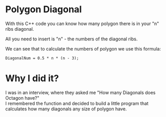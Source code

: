 # Polygon Diagonal
With this C++ code you can know how many polygon there is in your "n" ribs diagonal.

All you need to insert is "n" - the numbers of the diagonal ribs.


We can see that to calculate the numbers of polygon we use this formula:

	DiagonalNum = 0.5 * n * (n - 3);
	

# Why I did it?

I was in an interview, where they asked me "How many Diagonals does Octagon have?"  
I remembered the function and decided to build a little program that calculates how many diagonals any size of polygon have.

